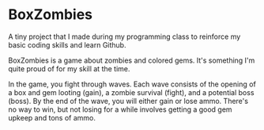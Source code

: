# BoxZombies
A tiny project that I made during my programming class to reinforce my basic coding skills and learn Github.

BoxZombies is a game about zombies and colored gems.
It's something I'm quite proud of for my skill at the time.

In the game, you fight through waves.
Each wave consists of the opening of a box and gem looting (gain), a zombie survival (fight), and a potential boss (boss).
By the end of the wave, you will either gain or lose ammo.
There's no way to win, but not losing for a while involves getting a good gem upkeep and tons of ammo.
